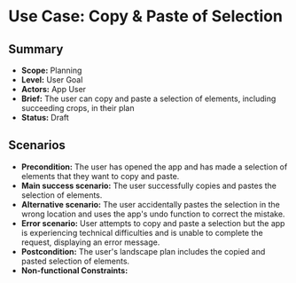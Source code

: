 # Use Case: Copy & Paste of Selection

## Summary

- **Scope:** Planning
- **Level:** User Goal
- **Actors:** App User
- **Brief:** The user can copy and paste a selection of elements, including succeeding crops, in their plan
- **Status:** Draft

## Scenarios

- **Precondition:**
  The user has opened the app and has made a selection of elements that they want to copy and paste.
- **Main success scenario:**
  The user successfully copies and pastes the selection of elements.
- **Alternative scenario:**
  The user accidentally pastes the selection in the wrong location and uses the app's undo function to correct the mistake.
- **Error scenario:**
  User attempts to copy and paste a selection but the app is experiencing technical difficulties and is unable to complete the request, displaying an error message.
- **Postcondition:**
  The user's landscape plan includes the copied and pasted selection of elements.
- **Non-functional Constraints:**
